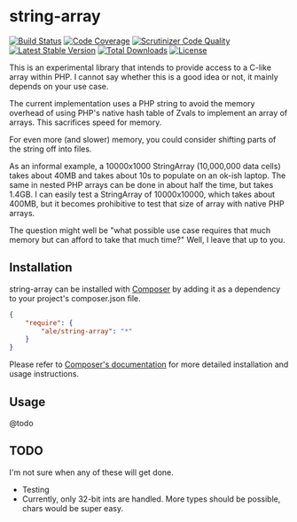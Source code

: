 # string-array

[![Build Status](https://travis-ci.org/alanevans/string-array.svg?branch=master)](https://travis-ci.org/alanevans/string-array)
[![Code Coverage](https://scrutinizer-ci.com/g/ale/string-array/badges/coverage.png?b=master)](https://scrutinizer-ci.com/g/ale/string-array/?branch=master)
[![Scrutinizer Code Quality](https://scrutinizer-ci.com/g/ale/string-array/badges/quality-score.png?b=master)](https://scrutinizer-ci.com/g/ale/string-array/?branch=master)
[![Latest Stable Version](https://poser.pugx.org/ale/string-array/v/stable.svg)](https://packagist.org/packages/ale/string-array)
[![Total Downloads](https://poser.pugx.org/ale/string-array/downloads.svg)](https://packagist.org/packages/ale/string-array)
[![License](https://poser.pugx.org/ale/string-array/license.svg)](https://packagist.org/packages/ale/string-array)

This is an experimental library that intends to provide access to a C-like array
within PHP.  I cannot say whether this is a good idea or not, it mainly depends
on your use case.

The current implementation uses a PHP string to avoid the memory overhead of
using PHP's native hash table of Zvals to implement an array of arrays.  This
sacrifices speed for memory.

For even more (and slower) memory, you could consider shifting parts of the
string off into files.

As an informal example, a 10000x1000 StringArray (10,000,000 data cells) takes
about 40MB and takes about 10s to populate on an ok-ish laptop.  The same in
nested PHP arrays can be done in about half the time, but takes 1.4GB.  I can
easily test a StringArray of 10000x10000, which takes about 400MB, but it
becomes prohibitive to test that size of array with native PHP arrays.

The question might well be "what possible use case requires that much memory but
can afford to take that much time?"  Well, I leave that up to you.

## Installation

string-array can be installed with [Composer](http://getcomposer.org)
by adding it as a dependency to your project's composer.json file.

```json
{
    "require": {
        "ale/string-array": "*"
    }
}
```

Please refer to [Composer's documentation](https://github.com/composer/composer/blob/master/doc/00-intro.md#introduction)
for more detailed installation and usage instructions.

## Usage

@todo

## TODO

I'm not sure when any of these will get done.

 - Testing
 - Currently, only 32-bit ints are handled.  More types should be possible, chars would be super easy.